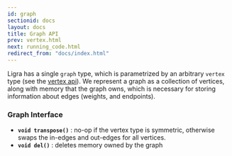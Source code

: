 ```yaml
---
id: graph
sectionid: docs
layout: docs
title: Graph API
prev: vertex.html
next: running_code.html
redirect_from: "docs/index.html"
---
```


Ligra has a single `graph` type, which is parametrized by an arbitrary 
`vertex` type (see the [vertex api](/ligra/docs/vertex.html)). We represent
a graph as a collection of vertices, along with memory that the graph owns, 
which is necessary for storing information about edges (weights, and endpoints). 

### **Graph Interface**

* **`void transpose()`** : no-op if the vertex type is symmetric, otherwise
  swaps the in-edges and out-edges for all vertices. 
* **`void del()`** : deletes memory owned by the graph 
